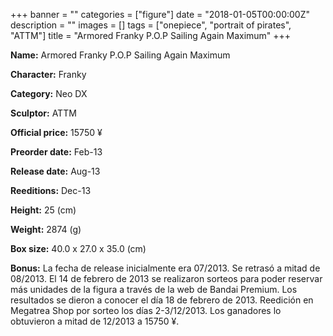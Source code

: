 +++
banner = ""
categories = ["figure"]
date = "2018-01-05T00:00:00Z"
description = ""
images = []
tags = ["onepiece", "portrait of pirates", "ATTM"]
title = "Armored Franky P.O.P Sailing Again Maximum"
+++

**Name:** Armored Franky P.O.P Sailing Again Maximum

**Character:** Franky

**Category:** Neo DX 

**Sculptor:** ATTM

**Official price:** 15750 ¥

**Preorder date:** Feb-13

**Release date:** Aug-13

**Reeditions:** Dec-13

**Height:** 25 (cm)

**Weight:** 2874 (g)

**Box size:** 40.0 x 27.0 x 35.0 (cm)



**Bonus:** La fecha de release inicialmente era 07/2013. Se retrasó a mitad de 08/2013. El 14 de febrero de 2013 se realizaron sorteos para poder reservar más unidades de la figura a través de la web de Bandai Premium. Los resultados se dieron a conocer el día 18 de febrero de 2013. Reedición en Megatrea Shop por sorteo los días 2-3/12/2013. Los ganadores lo obtuvieron a mitad de 12/2013 a 15750 ¥. 
